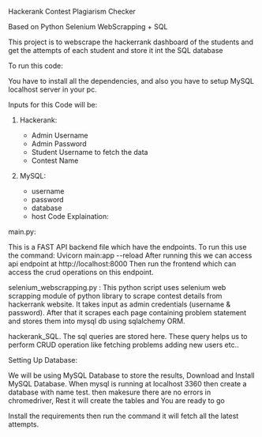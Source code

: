 Hackerank Contest Plagiarism Checker

Based on Python Selenium WebScrapping + SQL

This project is to webscrape the hackerrank dashboard of the students and get the attempts of each student and store it int the SQL database

To run this code:

You have to install all the dependencies, and also you have to setup MySQL localhost server in your pc.

Inputs for this Code will be:

1. Hackerank:
   - Admin Username
   - Admin Password
   - Student Username to fetch the data
   - Contest Name

2. MySQL:
   - username
   - password
   - database
   - host
Code Explaination:

main.py:

This is a FAST API backend file which have the endpoints. To run this use the command: Uvicorn main:app --reload After running this we can access api endpoint at http://localhost:8000 Then run the frontend which can access the crud operations on this endpoint.

selenium_webscrapping.py : This python script uses selenium web scrapping module of python library to scrape contest details from hackerrank website. It takes input as admin credentials (username & password). After that it scrapes each page containing problem statement and stores them into mysql db using sqlalchemy ORM.

hackerank_SQL. The sql queries are stored here. These query helps us to perform CRUD operation like fetching problems adding new users etc..

Setting Up Database:

We will be using MySQL Database to store the results, Download and Install MySQL Database. When mysql is running at localhost 3360 then create a database with name test. then makesure there are no errors in chromedriver, Rest it will create the tables and You are ready to go

Install the requirements then run the command it will fetch all the latest attempts.
